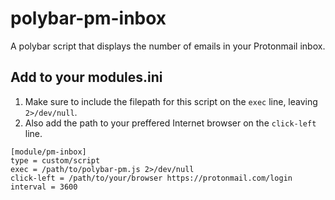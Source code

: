 # polybar-pm-inbox
A polybar script that displays the number of emails in your Protonmail inbox.

## Add to your modules.ini

1. Make sure to include the filepath for this script on the ```exec``` line, leaving ```2>/dev/null```.
2. Also add the path to your preffered Internet browser on the ```click-left``` line.

```
[module/pm-inbox]
type = custom/script
exec = /path/to/polybar-pm.js 2>/dev/null
click-left = /path/to/your/browser https://protonmail.com/login
interval = 3600
```
